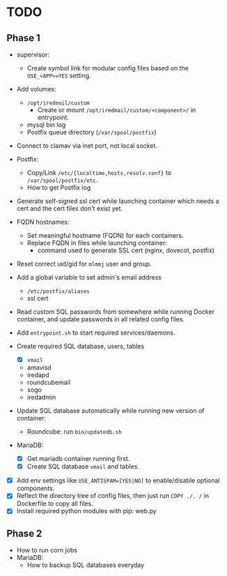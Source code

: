 # TODO

## Phase 1

- supervisor:
    - Create symbol link for modular config files based on the `USE_<APP>=YES` setting.

- Add volumes:
    - `/opt/iredmail/custom`
        - Create or mount `/opt/iredmail/custom/<component>/` in entrypoint.
    - mysql bin log
    - Postfix queue directory (`/var/spool/postfix`)
- Connect to clamav via inet port, not local socket.
- Postfix:
    - Copy/Link `/etc/{localtime,hosts,resolv.conf}` to `/var/spool/postfix/etc`.
    - How to get Postfix log
- Generate self-signed ssl cert while launching container which needs a cert
  and the cert files don't exist yet.
- FQDN hostnames:
    - Set meaningful hostname (FQDN) for each containers.
    - Replace FQDN in files while launching container:
        - command used to generate SSL cert (nginx, dovecot, postfix)
- Reset correct uid/gid for `mlmmj` user and group.
- Add a global variable to set admin's email address
    - `/etc/postfix/aliases`
    - ssl cert
- Read custom SQL passwords from somewhere while running Docker container, and
  update passwords in all related config files.
- Add `entrypoint.sh` to start required services/daemons.

- Create required SQL database, users, tables
    - [x] `vmail`
    - amavisd
    - iredapd
    - roundcubemail
    - sogo
    - iredadmin

- Update SQL database automatically while running new version of container:
    - Roundcube: run `bin/updatedb.sh`

- MariaDB:
    - [x] Get mariadb container running first.
    - [x] Create SQL database `vmail` and tables.
- [x] Add env settings like `USE_ANTISPAM=[YES|NO]` to enable/disable optional components.
- [x] Reflect the directory tree of config files, then just run `COPY ./. /` in Dockerfile to copy all files.
- [x] Install required python modules with pip: web.py

## Phase 2

- How to run corn jobs
- MariaDB:
    - How to backup SQL databases everyday
